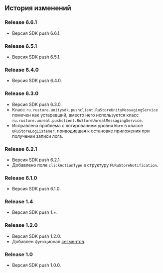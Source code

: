 ## История изменений

### Release 6.6.1
- Версия SDK push 6.6.1.

### Release 6.5.1
- Версия SDK push 6.5.1.

### Release 6.4.0
- Версия SDK push 6.4.0.

### Release 6.3.0
- Версия SDK push 6.3.0.
- Класс `ru.rustore.unitysdk.pushclient.RuStoreUnityMessagingService` помечен как устаревший, вместо него используется класс `ru.rustore.unreal.pushclient.RuStoreUnrealMessagingService`.
- Исправлена проблема с логированием уровня `Warn` в классе `URuStoreLogListener`, приводившая к остановке приложения при получении записи лога.

### Release 6.2.1
- Версия SDK push 6.2.1.
- Добавлено поле `clickActionType` в структуру `FURuStoreNotification`.

### Release 6.1.0
- Версия SDK push 6.1.0.

### Release 1.4
- Версия SDK push 1.+.

### Release 1.2.0
- Версия SDK push 1.2.0.
- Добавлен функционал [сегментов](https://www.rustore.ru/help/sdk/push-notifications/using-segments).

### Release 1.0
- Версия SDK push 1.0.0.
